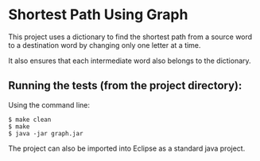 # Shortest Path Using Graph

This project uses a dictionary to find the shortest path from 
a source word to a destination word by changing only one letter 
at a time.

It also ensures that each intermediate word also belongs to the
dictionary.

## Running the tests (from the project directory):

Using the command line:

    $ make clean
    $ make
    $ java -jar graph.jar

The project can also be imported into Eclipse as a standard java 
project.
